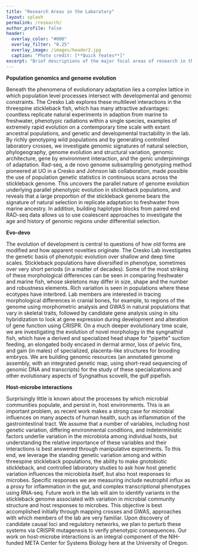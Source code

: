```yaml
---
title: "Research Areas in the Laboratory"
layout: splash
permalink: /research/
author_profile: false
header:
  overlay_color: "#000"
  overlay_filter: "0.25"
  overlay_image: /images/header2.jpg
  caption: "Photo credit: [**Quick Yeates**]"
excerpt: "Brief descriptions of the major focal areas of research in the laboratory"
---
```


__Population genomics and genome evolution__

Beneath the phenomena of evolutionary adaptation lies a complex lattice in which population level processes intersect with developmental and genomic constraints. The Cresko Lab explores these multilevel interactions in the threespine stickleback fish, which has many attractive advantages: countless replicate natural experiments in adaption from marine to freshwater, phenotypic radiations within a single species, examples of extremely rapid evolution on a contemporary time scale with extant ancestral populations, and genetic and developmental tractability in the lab. By richly genotyping wild populations and by generating controlled laboratory crosses, we investigate genomic signatures of natural selection, phylogeography, genome evolution and structural variation, genomic architecture, gene by environment interaction, and the genic underpinnings of adaptation. Rad-seq, a de novo genome subsampling genotyping method pioneered at UO in a Cresko and Johnson lab collaboration, made possible the use of population genetic statistics in continuous scans across the stickleback genome. This uncovers the parallel nature of genome evolution underlying parallel phenotypic evolution in stickleback populations, and reveals that a large proportion of the stickleback genome bears the signature of natural selection in replicate adaptation to freshwater from marine ancestry. In addition, building haplotype blocks from paired end RAD-seq data allows us to use coalescent approaches to investigate the age and history of genomic regions under differential selection.

__Evo-devo__

The evolution of development is central to questions of how old forms are modified and how apparent novelties originate. The Cresko Lab investigates the genetic basis of phenotypic evolution over shallow and deep time scales. Stickleback populations have diversified in phenotype, sometimes over very short periods (in a matter of decades). Some of the most striking of these morphological differences can be seen in comparing freshwater and marine fish, whose skeletons may differ in size, shape and the number and robustness elements. Rich variation is seen in populations where these ecotypes have interbred. Lab members are interested in tracing morphological differences in cranial bones, for example, to regions of the genome using morphometric analysis and GWAS in natural populations that vary in skeletal traits, followed by candidate gene analysis using in situ hybridization to look at gene expression during development and alteration of gene function using CRISPR. On a much deeper evolutionary time scale, we are investigating the evolution of novel morphology in the syngnathid fish, which have a derived and specialized head shape for "pipette" suction feeding, an elongated body encased in dermal armor, loss of pelvic fins, and gain (in males) of specialized, placenta-like structures for brooding embryos. We are building genomic resources (an annotated genome assembly, with an integrated genetic map, using short-read sequencing of genomic DNA and transcripts) for the study of these specializations and other evolutionary aspects of Syngnathus scovelli, the gulf pipefish.

__Host-microbe interactions__

Surprisingly little is known about the processes by which microbial communities populate, and persist in, host environments. This is an important problem, as recent work makes a strong case for microbial influences on many aspects of human health, such as inflammation of the gastrointestinal tract. We assume that a number of variables, including host genetic variation, differing environmental conditions, and indeterministic factors underlie variation in the microbiota among individual hosts, but understanding the relative importance of these variables and their interactions is best answered through manipulative experiments. To this end, we leverage the standing genetic variation among and within threespine stickleback populations, the ability to make gnotobiotic stickleback, and controlled laboratory studies to ask how host genetic variation influences the microbiota itself, but also host responses to microbes. Specific responses we are measuring include neutrophil influx as a proxy for inflammation in the gut, and complex transcriptional phenotypes using RNA-seq. Future work in the lab will aim to identify variants in the stickleback genome associated with variation in microbial community structure and host responses to microbes. This objective is best accomplished initially through mapping crosses and GWAS, approaches with which members of the lab are very familiar. Upon discovery of candidate causal loci and regulatory networks, we plan to perturb these systems via CRISPR mutagenesis to verify phenotypic consequences. Our work on host-microbe interactions is an integral component of the NIH-funded META Center for Systems Biology here at the University of Oregon.
